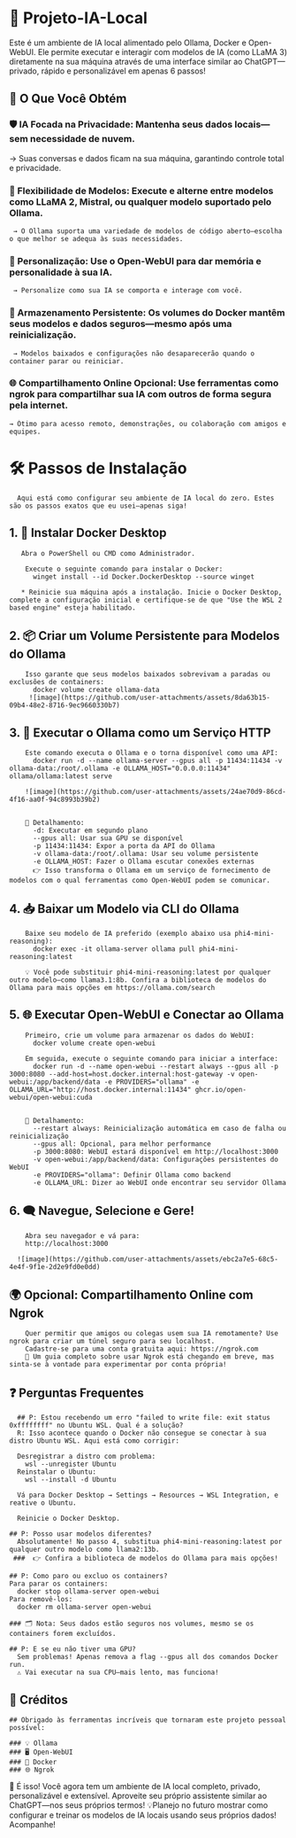 # 🚀 Projeto-IA-Local
  Este é um ambiente de IA local alimentado pelo Ollama, Docker e Open-WebUI. Ele permite executar e interagir com modelos de IA (como LLaMA 3) diretamente na sua máquina através de uma interface similar ao ChatGPT—privado, rápido e personalizável em apenas 6 passos!


## 🎯 O Que Você Obtém
### 🛡️ IA Focada na Privacidade: Mantenha seus dados locais—sem necessidade de nuvem.
   → Suas conversas e dados ficam na sua máquina, garantindo controle total e privacidade.
    
### 🧠 Flexibilidade de Modelos: Execute e alterne entre modelos como LLaMA 2, Mistral, ou qualquer modelo suportado pelo Ollama.
     → O Ollama suporta uma variedade de modelos de código aberto—escolha o que melhor se adequa às suas necessidades.
     
### 🧩 Personalização: Use o Open-WebUI para dar memória e personalidade à sua IA.
     → Personalize como sua IA se comporta e interage com você.
     
### 💾 Armazenamento Persistente: Os volumes do Docker mantêm seus modelos e dados seguros—mesmo após uma reinicialização.
     → Modelos baixados e configurações não desaparecerão quando o container parar ou reiniciar.
     
### 🌐 Compartilhamento Online Opcional: Use ferramentas como ngrok para compartilhar sua IA com outros de forma segura pela internet.
    → Ótimo para acesso remoto, demonstrações, ou colaboração com amigos e equipes.
    
# 🛠️ Passos de Instalação
      Aqui está como configurar seu ambiente de IA local do zero. Estes são os passos exatos que eu usei—apenas siga!

      
 ## 1. 🔧 Instalar Docker Desktop
       Abra o PowerShell ou CMD como Administrador.
        
        Execute o seguinte comando para instalar o Docker:
          winget install --id Docker.DockerDesktop --source winget
        
       * Reinicie sua máquina após a instalação. Inicie o Docker Desktop, complete a configuração inicial e certifique-se de que "Use the WSL 2 based engine" esteja habilitado.
       

 ## 2. 📦 Criar um Volume Persistente para Modelos do Ollama
        Isso garante que seus modelos baixados sobrevivam a paradas ou exclusões de containers:  
          docker volume create ollama-data
         ![image](https://github.com/user-attachments/assets/8da63b15-09b4-48e2-8716-9ec9660330b7)
         
         
 ## 3. 🤖 Executar o Ollama como um Serviço HTTP
        Este comando executa o Ollama e o torna disponível como uma API:
          docker run -d --name ollama-server --gpus all -p 11434:11434 -v ollama-data:/root/.ollama -e OLLAMA_HOST="0.0.0.0:11434" ollama/ollama:latest serve
         
        ![image](https://github.com/user-attachments/assets/24ae70d9-86cd-4f16-aa0f-94c8993b39b2)
  
  
        📘 Detalhamento:  
          -d: Executar em segundo plano  
          --gpus all: Usar sua GPU se disponível  
          -p 11434:11434: Expor a porta da API do Ollama  
          -v ollama-data:/root/.ollama: Usar seu volume persistente  
          -e OLLAMA_HOST: Fazer o Ollama escutar conexões externas  
          👉 Isso transforma o Ollama em um serviço de fornecimento de modelos com o qual ferramentas como Open-WebUI podem se comunicar.

          
 ## 4. 📥 Baixar um Modelo via CLI do Ollama
        Baixe seu modelo de IA preferido (exemplo abaixo usa phi4-mini-reasoning):  
          docker exec -it ollama-server ollama pull phi4-mini-reasoning:latest
         
        💡 Você pode substituir phi4-mini-reasoning:latest por qualquer outro modelo—como llama3.1:8b. Confira a biblioteca de modelos do Ollama para mais opções em https://ollama.com/search

        
  ## 5. 🌐 Executar Open-WebUI e Conectar ao Ollama
        Primeiro, crie um volume para armazenar os dados do WebUI:
          docker volume create open-webui
        
        Em seguida, execute o seguinte comando para iniciar a interface:
          docker run -d --name open-webui --restart always --gpus all -p 3000:8080 --add-host=host.docker.internal:host-gateway -v open-webui:/app/backend/data -e PROVIDERS="ollama" -e OLLAMA_URL="http://host.docker.internal:11434" ghcr.io/open-webui/open-webui:cuda
      
        
        📘 Detalhamento:  
          --restart always: Reinicialização automática em caso de falha ou reinicialização  
          --gpus all: Opcional, para melhor performance  
          -p 3000:8080: WebUI estará disponível em http://localhost:3000  
          -v open-webui:/app/backend/data: Configurações persistentes do WebUI  
          -e PROVIDERS="ollama": Definir Ollama como backend  
          -e OLLAMA_URL: Dizer ao WebUI onde encontrar seu servidor Ollama
  ## 6. 🗨️ Navegue, Selecione e Gere!
        Abra seu navegador e vá para:
        http://localhost:3000
      
      ![image](https://github.com/user-attachments/assets/ebc2a7e5-68c5-4e4f-9f1e-2d2e9fd0e0dd)

      
 ## 🌍 Opcional: Compartilhamento Online com Ngrok
        Quer permitir que amigos ou colegas usem sua IA remotamente? Use ngrok para criar um túnel seguro para seu localhost.  
        Cadastre-se para uma conta gratuita aqui: https://ngrok.com    
        📝 Um guia completo sobre usar Ngrok está chegando em breve, mas sinta-se à vontade para experimentar por conta própria!

        
## ❓ Perguntas Frequentes
      ## P: Estou recebendo um erro "failed to write file: exit status 0xffffffff" no Ubuntu WSL. Qual é a solução?
      R: Isso acontece quando o Docker não consegue se conectar à sua distro Ubuntu WSL. Aqui está como corrigir:
      
      Desregistrar a distro com problema:
        wsl --unregister Ubuntu
      Reinstalar o Ubuntu:
        wsl --install -d Ubuntu
      
      Vá para Docker Desktop → Settings → Resources → WSL Integration, e reative o Ubuntu.
      
      Reinicie o Docker Desktop.
    
    ## P: Posso usar modelos diferentes?
      Absolutamente! No passo 4, substitua phi4-mini-reasoning:latest por qualquer outro modelo como llama2:13b.
     ###  👉 Confira a biblioteca de modelos do Ollama para mais opções!
    
    ## P: Como paro ou excluo os containers?
    Para parar os containers:
      docker stop ollama-server open-webui
    Para removê-los:
      docker rm ollama-server open-webui
      
    ### 🗂️ Nota: Seus dados estão seguros nos volumes, mesmo se os containers forem excluídos.
    
    ## P: E se eu não tiver uma GPU?
      Sem problemas! Apenas remova a flag --gpus all dos comandos Docker run.
      ⚠️ Vai executar na sua CPU—mais lento, mas funciona!
## 👏 Créditos
    ## Obrigado às ferramentas incríveis que tornaram este projeto pessoal possível:
    
    ### 💡 Ollama
    ### 🖥️ Open-WebUI
    ### 🐳 Docker
    ### 🌐 Ngrok

    
💬 É isso! Você agora tem um ambiente de IA local completo, privado, personalizável e extensível. Aproveite seu próprio assistente similar ao ChatGPT—nos seus próprios termos!
💡Planejo no futuro mostrar como configurar e treinar os modelos de IA locais usando seus próprios dados! Acompanhe!
